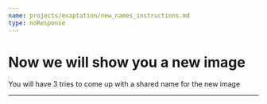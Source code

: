 ```yaml
---
name: projects/exaptation/new_names_instructions.md
type: noResponse
---
```


# Now we will show you a new image

You will have 3 tries to come up with a shared name for the new image

---
